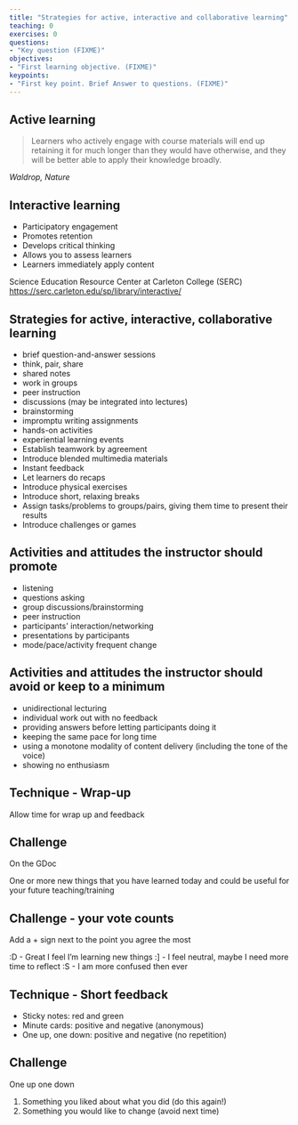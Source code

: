 ```yaml
---
title: "Strategies for active, interactive and collaborative learning"
teaching: 0
exercises: 0
questions:
- "Key question (FIXME)"
objectives:
- "First learning objective. (FIXME)"
keypoints:
- "First key point. Brief Answer to questions. (FIXME)"
---
```


## Active learning
> Learners who actively engage with course materials will end up retaining it for much longer than they would have otherwise, and they will be better able to apply their knowledge broadly.

_Waldrop, Nature_



## Interactive learning
- Participatory engagement 
- Promotes retention
- Develops critical thinking
- Allows you to assess learners
- Learners immediately apply content

Science Education Resource Center at Carleton College (SERC)
https://serc.carleton.edu/sp/library/interactive/



## Strategies for active, interactive, collaborative learning
- brief question-and-answer sessions 
- think, pair, share
- shared notes
- work in groups
- peer instruction
- discussions (may be integrated into lectures)
- brainstorming
- impromptu writing assignments
- hands-on activities
- experiential learning events
- Establish teamwork by agreement
- Introduce blended multimedia materials
- Instant feedback
- Let learners do recaps
- Introduce physical exercises
- Introduce short, relaxing breaks
- Assign tasks/problems to groups/pairs, giving them time to present their results
- Introduce challenges or games


## Activities and attitudes the instructor should promote
- listening
- questions asking
- group discussions/brainstorming
- peer instruction 
- participants' interaction/networking
- presentations by participants
- mode/pace/activity frequent change




## Activities and attitudes the instructor should avoid or keep to a minimum
- unidirectional lecturing
- individual work out with no feedback
- providing answers before letting participants doing it
- keeping the same pace for long time
- using a monotone modality of content delivery (including the tone of the voice)
- showing no enthusiasm


## Technique - Wrap-up
Allow time for wrap up and feedback


## Challenge
On the GDoc

One or more new things that you have learned today and could be useful for your future teaching/training


## Challenge - your vote counts
Add a + sign next to the point you agree the most

:D - Great I feel I’m learning new things
:] - I feel neutral, maybe I need more time to reflect
:S - I am more confused then ever



## Technique - Short feedback
- Sticky notes: red and green
- Minute cards: positive and negative (anonymous)
- One up, one down: positive and negative (no repetition)




## Challenge
One up one down 
1. Something you liked about what you did (do this again!)
2. Something you would like to change (avoid next time)
